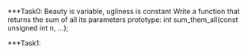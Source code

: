 ***Task0: Beauty is variable, ugliness is constant
    Write a function that returns the sum of all its parameters
    prototype: int sum_them_all(const unsigned int n, ...);

***Task1:
